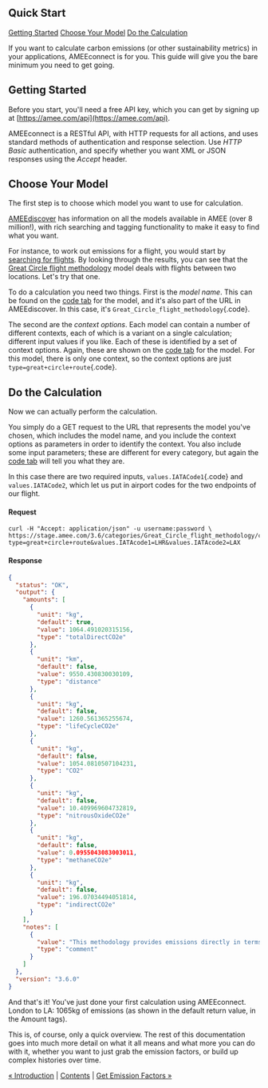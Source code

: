 Quick Start
-----------

[Getting Started](quickstart.md#getting-started)
[Choose Your Model](quickstart.md#quick-choose-data-item)
[Do the Calculation](quickstart.md#quick-do-calculation)


If you want to calculate carbon emissions (or other sustainability
metrics) in your applications, AMEEconnect is for you. This guide will
give you the bare minimum you need to get going.

Getting Started
---------------

Before you start, you'll need a free API key, which you can get by
signing up at [https://amee.com/api](https://amee.com/api).

AMEEconnect is a RESTful API, with HTTP requests for all actions, and
uses standard methods of authentication and response selection. Use
*HTTP Basic* authentication, and specify whether you want XML or JSON
responses using the *Accept* header.

Choose Your Model
-----------------

The first step is to choose which model you want to use for calculation.

[AMEEdiscover](http://discover.amee.com) has information on all the
models available in AMEE (over 8 million!), with rich searching and
tagging functionality to make it easy to find what you want.

For instance, to work out emissions for a flight, you would start by
[searching for flights](http://discover.amee.com/search/flights). By
looking through the results, you can see that the [Great Circle flight
methodology](http://discover.amee.com/categories/Great_Circle_flight_methodology)
model deals with flights between two locations. Let's try that one.

To do a calculation you need two things. First is the *model name*. This
can be found on the [code
tab](http://discover.amee.com/categories/Great_Circle_flight_methodology/data/code)
for the model, and it's also part of the URL in AMEEdiscover. In this
case, it's `Great_Circle_flight_methodology`{.code}.

The second are the *context options*. Each model can contain a number of
different contexts, each of which is a variant on a single calculation;
different input values if you like. Each of these is identified by a set
of context options. Again, these are shown on the [code
tab](http://discover.amee.com/categories/Great_Circle_flight_methodology/data/code)
for the model. For this model, there is only one context, so the context
options are just `type=great+circle+route`{.code}.

Do the Calculation
------------------

Now we can actually perform the calculation.

You simply do a GET request to the URL that represents the model you've
chosen, which includes the model name, and you include the context
options as parameters in order to identify the context. You also include
some input parameters; these are different for every category, but again
the [code
tab](http://discover.amee.com/categories/Great_Circle_flight_methodology/data/code)
will tell you what they are.

In this case there are two required inputs, `values.IATACode1`{.code}
and `values.IATACode2`, which let us put in airport codes for the
two endpoints of our flight.

#### Request

```shell
curl -H "Accept: application/json" -u username:password \
https://stage.amee.com/3.6/categories/Great_Circle_flight_methodology/calculation?type=great+circle+route&values.IATAcode1=LHR&values.IATAcode2=LAX
```

#### Response

```json
{
  "status": "OK",
  "output": {
    "amounts": [
      {
        "unit": "kg",
        "default": true,
        "value": 1064.491020315156,
        "type": "totalDirectCO2e"
      },
      {
        "unit": "km",
        "default": false,
        "value": 9550.430830030109,
        "type": "distance"
      },
      {
        "unit": "kg",
        "default": false,
        "value": 1260.561365255674,
        "type": "lifeCycleCO2e"
      },
      {
        "unit": "kg",
        "default": false,
        "value": 1054.0810507104231,
        "type": "CO2"
      },
      {
        "unit": "kg",
        "default": false,
        "value": 10.409969604732819,
        "type": "nitrousOxideCO2e"
      },
      {
        "unit": "kg",
        "default": false,
        "value": 0.0955043083003011,
        "type": "methaneCO2e"
      },
      {
        "unit": "kg",
        "default": false,
        "value": 196.07034494051814,
        "type": "indirectCO2e"
      }
    ],
    "notes": [
      {
        "value": "This methodology provides emissions directly in terms of CO2e. No global warming potentials are applied in this calculation",
        "type": "comment"
      }
    ]
  },
  "version": "3.6.0"
}
```

And that's it! You've just done your first calculation using
AMEEconnect. London to LA: 1065kg of emissions (as shown in the default
return value, in the Amount tags).

This is, of course, only a quick overview. The rest of this
documentation goes into much more detail on what it all means and what
more you can do with it, whether you want to just grab the emission
factors, or build up complex histories over time.


  [« Introduction](introduction.md) |   [Contents](index.md) | [Get Emission Factors »](data.md)
